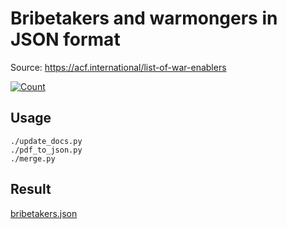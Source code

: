 # Bribetakers and warmongers in JSON format

Source: https://acf.international/list-of-war-enablers

[![Count](https://img.shields.io/badge/count-6237-red)](https://acf.international/list-of-war-enablers)

## Usage

```
./update_docs.py
./pdf_to_json.py
./merge.py
```

## Result

[bribetakers.json](https://raw.githubusercontent.com/sirekanian/bribetakers/master/bribetakers.json)
